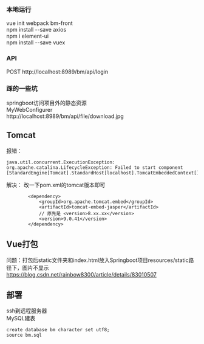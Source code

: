 ### 本地运行
vue init webpack bm-front  
npm install --save axios  
npm i element-ui  
npm install --save vuex  

### API
POST http://localhost:8989/bm/api/login  

### 踩的一些坑
springboot访问项目外的静态资源  
MyWebConfigurer  
http://localhost:8989/bm/api/file/download.jpg

## Tomcat
报错：
```
java.util.concurrent.ExecutionException: org.apache.catalina.LifecycleException: Failed to start component [StandardEngine[Tomcat].StandardHost[localhost].TomcatEmbeddedContext[]]
```
解决：
改一下pom.xml的tomcat版本即可
```
        <dependency>
            <groupId>org.apache.tomcat.embed</groupId>
            <artifactId>tomcat-embed-jasper</artifactId>
            // 原先是 <version>8.xx.xx</version>
            <version>9.0.41</version>
        </dependency>
```

## Vue打包
问题：打包后static文件夹和index.html放入Springboot项目resources/static路径下，图片不显示  
https://blog.csdn.net/rainbow8300/article/details/83010507


## 部署
ssh到远程服务器  
MySQL建表  
```
create database bm character set utf8;
source bm.sql
```
